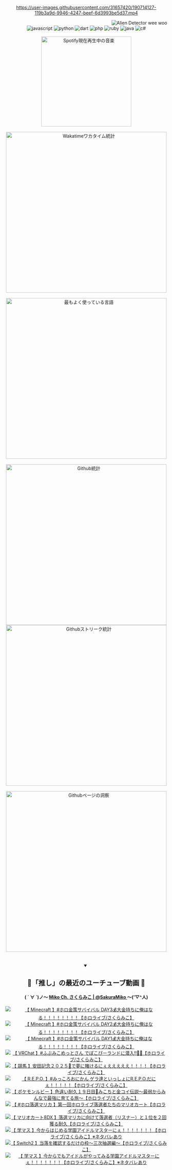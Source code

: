 <!-- START: HERO IMAGE GIF ////////// ////////// ////////// -->
<!-- <img src="@/../assets/img/gaming/ghost-of-tsushima.gif" width="100%"  alt="nellyXinwei's Hero Gif Image"/> -->
<!-- END: HERO IMAGE GIF ////////// ////////// ////////// -->

<div align="center" >  
  
<!-- START:ワンピース 第1015話「ルフィはRED ROCを使う」 -->
<https://user-images.githubusercontent.com/31657420/190714127-119b3a9d-9946-4247-beef-6d3993be5d37.mp4>
<!-- END:ワンピース 第1015話「ルフィはRED ROCを使う」 -->

<!-- START:VISITOR COUNTER -->
<div width="100%" align="right">
<img src="https://komarev.com/ghpvc/?username=nellyXinwei&label=🛸&color=grey&style=for-the-badge&labelcolor=ffffff" alt="Alien Detector wee woo"/>
</div>
<!-- END:VISITOR COUNTER -->

<!-- START: PROGRAMMING LANGUAGES -->
<!-- 色彩 Color Scheme:
#961E3A, #8A0D42, #5A0640, #4F265E, #2B355A, #3E759B, #CC4246,
#BB2649, #AD1052, #700750, #633075, #364270, #4E92C2, #FF5357
Sauce: https://www.webcreatorbox.com/inspiration/pantone-2023
-->

<img src="https://img.shields.io/badge/javascript%20-%23BB2649.svg?&style=for-the-badge&logo=javascript&logoColor=white&labelColor=961E3A" alt="javascript"/>
<img src="https://img.shields.io/badge/python%20-%23AD1052.svg?&style=for-the-badge&logo=python&logoColor=white&labelColor=8A0D42" alt="python" />
<img src="https://img.shields.io/badge/dart%20-%23700750.svg?&style=for-the-badge&logo=dart&logoColor=white&labelColor=5A0640" alt="dart"/>
<img src="https://img.shields.io/badge/php%20-%23633075.svg?&style=for-the-badge&logo=php&logoColor=white&labelColor=4F265E" alt="php"/>
<img src="https://img.shields.io/badge/ruby%20-%23364270.svg?&style=for-the-badge&logo=ruby&logoColor=white&labelColor=2B355A" alt="ruby"/>
<img src="https://img.shields.io/badge/java%20-%234E92C2.svg?&style=for-the-badge&logo=openjdk&logoColor=white&labelColor=3E759B" alt="java"/>
<img src="https://img.shields.io/badge/c%23-%23FF5357.svg?style=for-the-badge&logo=c-sharp&logoColor=white&labelColor=CC4246" alt="c#"/>  
<!-- END: PROGRAMMING LANGUAGES -->

<br>
<br>

<!-- START: MUSIC STATUS -->
  <!-- <a href="https://newojima-gsrs-20220114.vercel.app/api/now-playing?open">
    <img src="https://newojima-gsrs-20220114.vercel.app/api/now-playing" alt="Spotify現在再生中の音楽">
  </a> -->
  <img src="https://newojima-grss-20230114.vercel.app/api/spotify?border_color=transparent" alt="Spotify現在再生中の音楽" width="280px">
<!-- END: MUSIC STATUS -->

<br>
<br>

<!-- START: GITHUB STATUS -->
<!-- 色彩 Color Scheme:  #BB2649, #AD1052, #700750, #633075 -->
<img align="center" src="https://newojima-grs-20230109.vercel.app/api/wakatime?username=njtalba5127&layout=compact&langs_count=10&locale=ja&hide_title=false&title_color=fff&hide_border=true&text_color=fff&bg_color=BB2649,BB2649,633075,633075&hide=other,css,html,bash,xml,git%20config,makefile,properties,yaml,markdown,text,json,jsx" alt="Wakatimeワカタイム統計" width="500px"/>

<br>
<br>

<!-- 色彩 Color Scheme:  #633075, #364270, #4E92C2 -->
  <img align="center" src="https://newojima-grs-20230109.vercel.app/api/top-langs?username=njtalba5127&layout=compact&text_color=fff&icon_color=fff&hide_border=true&&locale=ja&hide_title=false&title_color=fff&include_all_commits=true&card_width=445&langs_count=11&hide=c%23,powershell,shaderlab,hlsl,makefile,jupyter%20notebook,python,html,css,shell,batchfile,less,liquid,hack,scss&bg_color=4F265E,633075,4E92C2" alt="最もよく使っている言語" width="500px"/>

<br>
<br>

<!-- 色彩 Color Scheme:  #4E92C2, #FF5357 -->
  <img align="center" src="https://newojima-grs-20230109.vercel.app/api?username=njtalba5127&rank_icon=github&show_icons=true&&locale=ja&title_color=fff&text_color=fff&icon_color=fff&hide_border=true&hide_title=false&count_private=true&include_all_commits=true&card_width=495&disable_animations=true&bg_color=4E92C2,4E92C2,FF5357" alt="Github統計" width="500px"/>

<br>

<img align="center" src="https://streak-stats.demolab.com?user=njtalba5127&theme=dark&hide_border=true&locale=ja&ring=BB2649&stroke=222222&background=151515&sideLabels=BB2649&currStreakLabel=ffffff&border=BB2649&fire=FF5357&currStreakNum=ffffff&sideNums=FF5357&dates=ffffff" alt="Githubストリーク統計" width="500px"/>

<br>
<br>

  <img align="center" width="500px" src="@/../assets/img/page-insights.svg" alt="Githubページの洞察"/>
  
</div>
<!-- END: GITHUB STATUS -->

<br>
<br>

<div align="center">
<details open>
  <summary>

  </summary>

  <h2 align="center">🌸「推し」の最近のユーチューブ動画 🌸</h2>
  <h4>
  ( ´ ∀ `)ノ～ 
  <a href="https://www.youtube.com/@SakuraMiko">Miko Ch. さくらみこ | @SakuraMiko
  </a>
   ～('▽^人)
  </h4>

  <!-- BEGIN YOUTUBE-CARDS -->
<a href="https://www.youtube.com/watch?v=twK9ybBj-PA"><img src="https://ytcards.demolab.com/?id=twK9ybBj-PA&title=%E3%80%90+Minecraft+%E3%80%91%23%E3%83%9B%E3%83%AD%E9%87%91%E7%AD%96%E3%82%B5%E3%83%90%E3%82%A4%E3%83%90%E3%83%AB+DAY3%F0%9F%92%B0%E5%A4%A7%E9%87%91%E6%8C%81%E3%81%A1%E3%81%AB%E4%BF%BA%E3%81%AF%E3%81%AA%E3%82%8B%EF%BC%81%EF%BC%81%EF%BC%81%EF%BC%81%EF%BC%81%EF%BC%81%EF%BC%81%EF%BC%81%E3%80%90%E3%83%9B%E3%83%AD%E3%83%A9%E3%82%A4%E3%83%96%2F%E3%81%95%E3%81%8F%E3%82%89%E3%81%BF%E3%81%93%E3%80%91&lang=ja&timestamp=1749613562&background_color=%230d1117&title_color=%23ffffff&stats_color=%23dedede&max_title_lines=1&width=187&border_radius=5&duration=0" alt="【 Minecraft 】#ホロ金策サバイバル DAY3💰大金持ちに俺はなる！！！！！！！！【ホロライブ/さくらみこ】" title="【 Minecraft 】#ホロ金策サバイバル DAY3💰大金持ちに俺はなる！！！！！！！！【ホロライブ/さくらみこ】"></a>
<a href="https://www.youtube.com/watch?v=-om5KVql0kk"><img src="https://ytcards.demolab.com/?id=-om5KVql0kk&title=%E3%80%90+Minecraft+%E3%80%91%23%E3%83%9B%E3%83%AD%E9%87%91%E7%AD%96%E3%82%B5%E3%83%90%E3%82%A4%E3%83%90%E3%83%AB+DAY2%F0%9F%92%B0%E5%A4%A7%E9%87%91%E6%8C%81%E3%81%A1%E3%81%AB%E4%BF%BA%E3%81%AF%E3%81%AA%E3%82%8B%EF%BC%81%EF%BC%81%EF%BC%81%EF%BC%81%EF%BC%81%EF%BC%81%EF%BC%81%EF%BC%81%E3%80%90%E3%83%9B%E3%83%AD%E3%83%A9%E3%82%A4%E3%83%96%2F%E3%81%95%E3%81%8F%E3%82%89%E3%81%BF%E3%81%93%E3%80%91&lang=ja&timestamp=1749570950&background_color=%230d1117&title_color=%23ffffff&stats_color=%23dedede&max_title_lines=1&width=187&border_radius=5&duration=20323" alt="【 Minecraft 】#ホロ金策サバイバル DAY2💰大金持ちに俺はなる！！！！！！！！【ホロライブ/さくらみこ】" title="【 Minecraft 】#ホロ金策サバイバル DAY2💰大金持ちに俺はなる！！！！！！！！【ホロライブ/さくらみこ】"></a>
<a href="https://www.youtube.com/watch?v=Phg1SltSiwU"><img src="https://ytcards.demolab.com/?id=Phg1SltSiwU&title=%E3%80%90+Minecraft+%E3%80%91%23%E3%83%9B%E3%83%AD%E9%87%91%E7%AD%96%E3%82%B5%E3%83%90%E3%82%A4%E3%83%90%E3%83%AB+DAY1%F0%9F%92%B0%E5%A4%A7%E9%87%91%E6%8C%81%E3%81%A1%E3%81%AB%E4%BF%BA%E3%81%AF%E3%81%AA%E3%82%8B%EF%BC%81%EF%BC%81%EF%BC%81%EF%BC%81%EF%BC%81%EF%BC%81%EF%BC%81%EF%BC%81%E3%80%90%E3%83%9B%E3%83%AD%E3%83%A9%E3%82%A4%E3%83%96%2F%E3%81%95%E3%81%8F%E3%82%89%E3%81%BF%E3%81%93%E3%80%91&lang=ja&timestamp=1749483625&background_color=%230d1117&title_color=%23ffffff&stats_color=%23dedede&max_title_lines=1&width=187&border_radius=5&duration=19234" alt="【 Minecraft 】#ホロ金策サバイバル DAY1💰大金持ちに俺はなる！！！！！！！！【ホロライブ/さくらみこ】" title="【 Minecraft 】#ホロ金策サバイバル DAY1💰大金持ちに俺はなる！！！！！！！！【ホロライブ/さくらみこ】"></a>
<a href="https://www.youtube.com/watch?v=85B3oh9EGaY"><img src="https://ytcards.demolab.com/?id=85B3oh9EGaY&title=%E3%80%90+VRChat+%E3%80%91%23%E3%81%B5%E3%81%B6%E3%81%BF%E3%81%93%E3%82%81%E3%81%A3%E3%81%A8%E3%81%95%E3%82%93+%E3%81%A7%E3%81%BD%E3%81%93%E3%81%B4%E3%83%BC%E3%83%A9%E3%83%B3%E3%83%89%E3%81%AB%E6%BD%9C%E5%85%A5%E2%80%BC%F0%9F%A5%9C%F0%9F%8E%A1%E3%80%90%E3%83%9B%E3%83%AD%E3%83%A9%E3%82%A4%E3%83%96%2F%E3%81%95%E3%81%8F%E3%82%89%E3%81%BF%E3%81%93%E3%80%91&lang=ja&timestamp=1749394678&background_color=%230d1117&title_color=%23ffffff&stats_color=%23dedede&max_title_lines=1&width=187&border_radius=5&duration=9767" alt="【 VRChat 】#ふぶみこめっとさん でぽこぴーランドに潜入‼🥜🎡【ホロライブ/さくらみこ】" title="【 VRChat 】#ふぶみこめっとさん でぽこぴーランドに潜入‼🥜🎡【ホロライブ/さくらみこ】"></a>
<a href="https://www.youtube.com/watch?v=kjvPvagUQgQ"><img src="https://ytcards.demolab.com/?id=kjvPvagUQgQ&title=%E3%80%90+%E7%AB%B6%E9%A6%AC+%E3%80%91%E5%AE%89%E7%94%B0%E8%A8%98%E5%BF%B5%EF%BC%92%EF%BC%90%EF%BC%92%EF%BC%95%F0%9F%8F%87%E3%81%A7%E5%A4%A2%E3%81%AB%E8%B3%AD%E3%81%91%E3%82%8B%E3%81%AB%E3%81%87%E3%81%88%E3%81%88%E3%81%88%E3%81%88%E3%81%88%EF%BC%81%EF%BC%81%EF%BC%81%EF%BC%81%E3%80%90%E3%83%9B%E3%83%AD%E3%83%A9%E3%82%A4%E3%83%96%2F%E3%81%95%E3%81%8F%E3%82%89%E3%81%BF%E3%81%93%E3%80%91&lang=ja&timestamp=1749366238&background_color=%230d1117&title_color=%23ffffff&stats_color=%23dedede&max_title_lines=1&width=187&border_radius=5&duration=2917" alt="【 競馬 】安田記念２０２５🏇で夢に賭けるにぇえええええ！！！！【ホロライブ/さくらみこ】" title="【 競馬 】安田記念２０２５🏇で夢に賭けるにぇえええええ！！！！【ホロライブ/さくらみこ】"></a>
<a href="https://www.youtube.com/watch?v=kHwp0jm0-rM"><img src="https://ytcards.demolab.com/?id=kHwp0jm0-rM&title=%E3%80%90++R.E.P.O.++%E3%80%91%23%E3%81%BF%E3%81%A3%E3%81%93%E3%82%8D%E3%81%8A%E3%81%AB%E3%81%8B%E3%82%93+%E3%82%B2%E3%83%A9%E9%81%94%E3%81%A8%E3%81%84%E3%81%A3%E3%81%97%E3%82%87%E3%81%ABR.E.P.O.%E3%81%A0%E3%81%AB%E3%81%87%EF%BC%81%EF%BC%81%EF%BC%81%EF%BC%81%EF%BC%81%E3%80%90%E3%83%9B%E3%83%AD%E3%83%A9%E3%82%A4%E3%83%96%2F%E3%81%95%E3%81%8F%E3%82%89%E3%81%BF%E3%81%93%E3%80%91&lang=ja&timestamp=1749310503&background_color=%230d1117&title_color=%23ffffff&stats_color=%23dedede&max_title_lines=1&width=187&border_radius=5&duration=12022" alt="【  R.E.P.O.  】#みっころおにかん ゲラ達といっしょにR.E.P.O.だにぇ！！！！！【ホロライブ/さくらみこ】" title="【  R.E.P.O.  】#みっころおにかん ゲラ達といっしょにR.E.P.O.だにぇ！！！！！【ホロライブ/さくらみこ】"></a>
<a href="https://www.youtube.com/watch?v=u050lW9xyiU"><img src="https://ytcards.demolab.com/?id=u050lW9xyiU&title=%E3%80%90+%E3%83%9D%E3%82%B1%E3%83%A2%E3%83%B3%E3%83%AB%E3%83%93%E3%83%BC+%E3%80%91%E8%89%B2%E9%81%95%E3%81%84%E8%80%90%E4%B9%85%EF%BC%91%EF%BC%99%E6%97%A5%E7%9B%AE%F0%9F%8E%A3%E3%81%BF%E3%81%93%E3%81%A1%E3%81%A8%E9%87%91%E3%82%B3%E3%82%A4%E4%BC%9D%E8%AA%AC%EF%BD%9E%E6%9C%80%E5%BC%B1%E3%81%8B%E3%82%89%E3%81%BF%E3%82%93%E3%81%AA%E3%81%A7%E6%9C%80%E5%BC%B7%E3%81%AB%E8%82%B2%E3%81%A6%E3%82%8B%E6%97%85%EF%BD%9E%E3%80%90%E3%83%9B%E3%83%AD%E3%83%A9%E3%82%A4%E3%83%96%2F%E3%81%95%E3%81%8F%E3%82%89%E3%81%BF%E3%81%93%E3%80%91&lang=ja&timestamp=1749235492&background_color=%230d1117&title_color=%23ffffff&stats_color=%23dedede&max_title_lines=1&width=187&border_radius=5&duration=19513" alt="【 ポケモンルビー 】色違い耐久１９日目🎣みこちと金コイ伝説～最弱からみんなで最強に育てる旅～【ホロライブ/さくらみこ】" title="【 ポケモンルビー 】色違い耐久１９日目🎣みこちと金コイ伝説～最弱からみんなで最強に育てる旅～【ホロライブ/さくらみこ】"></a>
<a href="https://www.youtube.com/watch?v=8wUXaTcU0Jk"><img src="https://ytcards.demolab.com/?id=8wUXaTcU0Jk&title=%E3%80%90+%23%E3%83%9B%E3%83%AD%E8%90%BD%E9%81%B8%E3%83%9E%E3%83%AA%E3%82%AB+%E3%80%91%E7%AC%AC%E4%B8%80%E5%9B%9E%E3%83%9B%E3%83%AD%E3%83%A9%E3%82%A4%E3%83%96%E8%90%BD%E9%81%B8%E8%80%85%E3%81%9F%E3%81%A1%E3%81%AE%E3%83%9E%E3%83%AA%E3%82%AA%E3%82%AB%E3%83%BC%E3%83%88%E3%80%90%E3%83%9B%E3%83%AD%E3%83%A9%E3%82%A4%E3%83%96%2F%E3%81%95%E3%81%8F%E3%82%89%E3%81%BF%E3%81%93%E3%80%91&lang=ja&timestamp=1749132981&background_color=%230d1117&title_color=%23ffffff&stats_color=%23dedede&max_title_lines=1&width=187&border_radius=5&duration=7368" alt="【 #ホロ落選マリカ 】第一回ホロライブ落選者たちのマリオカート【ホロライブ/さくらみこ】" title="【 #ホロ落選マリカ 】第一回ホロライブ落選者たちのマリオカート【ホロライブ/さくらみこ】"></a>
<a href="https://www.youtube.com/watch?v=i151P3QlrwE"><img src="https://ytcards.demolab.com/?id=i151P3QlrwE&title=%E3%80%90+%E3%83%9E%E3%83%AA%E3%82%AA%E3%82%AB%E3%83%BC%E3%83%888DX+%E3%80%91%E8%90%BD%E9%81%B8%E3%83%9E%E3%83%AA%E3%82%AB%E3%81%AB%E5%90%91%E3%81%91%E3%81%A6%E8%90%BD%E9%81%B8%E8%80%85%EF%BC%88%E3%83%AA%E3%82%B9%E3%83%8A%E3%83%BC%EF%BC%89%E3%81%A8%EF%BC%91%E4%BD%8D%E3%82%92%EF%BC%92%E5%9B%9E%E7%8D%B2%E3%82%8B%E8%80%90%E4%B9%85%E3%80%90%E3%83%9B%E3%83%AD%E3%83%A9%E3%82%A4%E3%83%96%2F%E3%81%95%E3%81%8F%E3%82%89%E3%81%BF%E3%81%93%E3%80%91&lang=ja&timestamp=1749058001&background_color=%230d1117&title_color=%23ffffff&stats_color=%23dedede&max_title_lines=1&width=187&border_radius=5&duration=21316" alt="【 マリオカート8DX 】落選マリカに向けて落選者（リスナー）と１位を２回獲る耐久【ホロライブ/さくらみこ】" title="【 マリオカート8DX 】落選マリカに向けて落選者（リスナー）と１位を２回獲る耐久【ホロライブ/さくらみこ】"></a>
<a href="https://www.youtube.com/watch?v=0p1AeF2jdBw"><img src="https://ytcards.demolab.com/?id=0p1AeF2jdBw&title=%E3%80%90+%E5%AD%A6%E3%83%9E%E3%82%B9+%E3%80%91%E4%BB%8A%E3%81%8B%E3%82%89%E3%81%AF%E3%81%98%E3%82%81%E3%82%8B%E5%AD%A6%E5%9C%92%E3%82%A2%E3%82%A4%E3%83%89%E3%83%AB%E3%83%9E%E3%82%B9%E3%82%BF%E3%83%BC%E3%81%AB%E3%81%87%EF%BC%81%EF%BC%81%EF%BC%81%EF%BC%81%EF%BC%81%EF%BC%81%EF%BC%81%E3%80%90%E3%83%9B%E3%83%AD%E3%83%A9%E3%82%A4%E3%83%96%2F%E3%81%95%E3%81%8F%E3%82%89%E3%81%BF%E3%81%93%E3%80%91%E2%80%BB%E3%83%8D%E3%82%BF%E3%83%90%E3%83%AC%E3%81%82%E3%82%8A&lang=ja&timestamp=1748970706&background_color=%230d1117&title_color=%23ffffff&stats_color=%23dedede&max_title_lines=1&width=187&border_radius=5&duration=14161" alt="【 学マス 】今からはじめる学園アイドルマスターにぇ！！！！！！！【ホロライブ/さくらみこ】※ネタバレあり" title="【 学マス 】今からはじめる学園アイドルマスターにぇ！！！！！！！【ホロライブ/さくらみこ】※ネタバレあり"></a>
<a href="https://www.youtube.com/watch?v=UC6UfX_4FxM"><img src="https://ytcards.demolab.com/?id=UC6UfX_4FxM&title=%E3%80%90+Switch2+%E3%80%91%E5%BD%93%E8%90%BD%E3%82%92%E7%A2%BA%E8%AA%8D%E3%81%99%E3%82%8B%E3%81%A0%E3%81%91%E3%81%AE%E6%9E%A0%EF%BD%9E%E4%B8%89%E6%AC%A1%E6%8A%BD%E9%81%B8%E7%B7%A8%EF%BD%9E%E3%80%90%E3%83%9B%E3%83%AD%E3%83%A9%E3%82%A4%E3%83%96%2F%E3%81%95%E3%81%8F%E3%82%89%E3%81%BF%E3%81%93%E3%80%91&lang=ja&timestamp=1748955723&background_color=%230d1117&title_color=%23ffffff&stats_color=%23dedede&max_title_lines=1&width=187&border_radius=5&duration=3208" alt="【 Switch2 】当落を確認するだけの枠～三次抽選編～【ホロライブ/さくらみこ】" title="【 Switch2 】当落を確認するだけの枠～三次抽選編～【ホロライブ/さくらみこ】"></a>
<a href="https://www.youtube.com/watch?v=FV2Z3bCqx9o"><img src="https://ytcards.demolab.com/?id=FV2Z3bCqx9o&title=%E3%80%90+%E5%AD%A6%E3%83%9E%E3%82%B9+%E3%80%91%E4%BB%8A%E3%81%8B%E3%82%89%E3%81%A7%E3%82%82%E3%82%A2%E3%82%A4%E3%83%89%E3%83%AB%E3%81%8C%E3%82%84%E3%81%A3%E3%81%A6%E3%81%BF%E3%82%8B%E5%AD%A6%E5%9C%92%E3%82%A2%E3%82%A4%E3%83%89%E3%83%AB%E3%83%9E%E3%82%B9%E3%82%BF%E3%83%BC%E3%81%AB%E3%81%87%EF%BC%81%EF%BC%81%EF%BC%81%EF%BC%81%EF%BC%81%EF%BC%81%EF%BC%81%E3%80%90%E3%83%9B%E3%83%AD%E3%83%A9%E3%82%A4%E3%83%96%2F%E3%81%95%E3%81%8F%E3%82%89%E3%81%BF%E3%81%93%E3%80%91%E2%80%BB%E3%83%8D%E3%82%BF%E3%83%90%E3%83%AC%E3%81%82%E3%82%8A&lang=ja&timestamp=1748800355&background_color=%230d1117&title_color=%23ffffff&stats_color=%23dedede&max_title_lines=1&width=187&border_radius=5&duration=20115" alt="【 学マス 】今からでもアイドルがやってみる学園アイドルマスターにぇ！！！！！！！【ホロライブ/さくらみこ】※ネタバレあり" title="【 学マス 】今からでもアイドルがやってみる学園アイドルマスターにぇ！！！！！！！【ホロライブ/さくらみこ】※ネタバレあり"></a>
<!-- END YOUTUBE-CARDS -->

</div>
  
</details>
